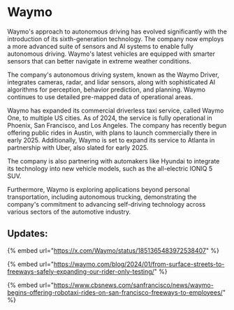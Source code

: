 # Waymo



Waymo's approach to autonomous driving has evolved significantly with the introduction of its sixth-generation technology. The company now employs a more advanced suite of sensors and AI systems to enable fully autonomous driving. Waymo's latest vehicles are equipped with smarter sensors that can better navigate in extreme weather conditions.

The company's autonomous driving system, known as the Waymo Driver, integrates cameras, radar, and lidar sensors, along with sophisticated AI algorithms for perception, behavior prediction, and planning. Waymo continues to use detailed pre-mapped data of operational areas.

Waymo has expanded its commercial driverless taxi service, called Waymo One, to multiple US cities. As of 2024, the service is fully operational in Phoenix, San Francisco, and Los Angeles. The company has recently begun offering public rides in Austin, with plans to launch commercially there in early 2025. Additionally, Waymo is set to expand its service to Atlanta in partnership with Uber, also slated for early 2025.

The company is also partnering with automakers like Hyundai to integrate its technology into new vehicle models, such as the all-electric IONIQ 5 SUV.&#x20;

Furthermore, Waymo is exploring applications beyond personal transportation, including autonomous trucking, demonstrating the company's commitment to advancing self-driving technology across various sectors of the automotive industry.

## Updates:

{% embed url="https://x.com/Waymo/status/1851365483972538407" %}

{% embed url="https://waymo.com/blog/2024/01/from-surface-streets-to-freeways-safely-expanding-our-rider-only-testing/" %}

{% embed url="https://www.cbsnews.com/sanfrancisco/news/waymo-begins-offering-robotaxi-rides-on-san-francisco-freeways-to-employees/" %}

